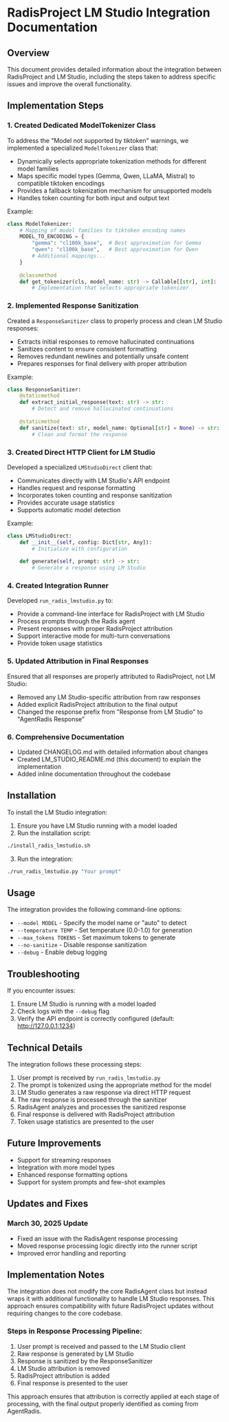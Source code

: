# RadisProject LM Studio Integration Documentation

## Overview

This document provides detailed information about the integration between RadisProject and LM Studio, including the steps taken to address specific issues and improve the overall functionality.

## Implementation Steps

### 1. Created Dedicated ModelTokenizer Class

To address the "Model not supported by tiktoken" warnings, we implemented a specialized `ModelTokenizer` class that:

- Dynamically selects appropriate tokenization methods for different model families
- Maps specific model types (Gemma, Qwen, LLaMA, Mistral) to compatible tiktoken encodings
- Provides a fallback tokenization mechanism for unsupported models
- Handles token counting for both input and output text

Example:
```python
class ModelTokenizer:
    # Mapping of model families to tiktoken encoding names
    MODEL_TO_ENCODING = {
        "gemma": "cl100k_base",  # Best approximation for Gemma
        "qwen": "cl100k_base",   # Best approximation for Qwen
        # Additional mappings...
    }
    
    @classmethod
    def get_tokenizer(cls, model_name: str) -> Callable[[str], int]:
        # Implementation that selects appropriate tokenizer
```

### 2. Implemented Response Sanitization

Created a `ResponseSanitizer` class to properly process and clean LM Studio responses:

- Extracts initial responses to remove hallucinated continuations
- Sanitizes content to ensure consistent formatting
- Removes redundant newlines and potentially unsafe content
- Prepares responses for final delivery with proper attribution

Example:
```python
class ResponseSanitizer:
    @staticmethod
    def extract_initial_response(text: str) -> str:
        # Detect and remove hallucinated continuations
        
    @staticmethod
    def sanitize(text: str, model_name: Optional[str] = None) -> str:
        # Clean and format the response
```

### 3. Created Direct HTTP Client for LM Studio

Developed a specialized `LMStudioDirect` client that:

- Communicates directly with LM Studio's API endpoint
- Handles request and response formatting
- Incorporates token counting and response sanitization
- Provides accurate usage statistics
- Supports automatic model detection

Example:
```python
class LMStudioDirect:
    def __init__(self, config: Dict[str, Any]):
        # Initialize with configuration
        
    def generate(self, prompt: str) -> str:
        # Generate a response using LM Studio
```

### 4. Created Integration Runner

Developed `run_radis_lmstudio.py` to:

- Provide a command-line interface for RadisProject with LM Studio
- Process prompts through the Radis agent
- Present responses with proper RadisProject attribution
- Support interactive mode for multi-turn conversations
- Provide token usage statistics

### 5. Updated Attribution in Final Responses

Ensured that all responses are properly attributed to RadisProject, not LM Studio:

- Removed any LM Studio-specific attribution from raw responses
- Added explicit RadisProject attribution to the final output
- Changed the response prefix from "Response from LM Studio" to "AgentRadis Response"

### 6. Comprehensive Documentation

- Updated CHANGELOG.md with detailed information about changes
- Created LM_STUDIO_README.md (this document) to explain the implementation
- Added inline documentation throughout the codebase

## Installation

To install the LM Studio integration:

1. Ensure you have LM Studio running with a model loaded
2. Run the installation script:

```bash
./install_radis_lmstudio.sh
```

3. Run the integration:

```bash
./run_radis_lmstudio.py "Your prompt"
```

## Usage

The integration provides the following command-line options:

- `--model MODEL` - Specify the model name or "auto" to detect
- `--temperature TEMP` - Set temperature (0.0-1.0) for generation
- `--max_tokens TOKENS` - Set maximum tokens to generate
- `--no-sanitize` - Disable response sanitization
- `--debug` - Enable debug logging

## Troubleshooting

If you encounter issues:

1. Ensure LM Studio is running with a model loaded
2. Check logs with the `--debug` flag
3. Verify the API endpoint is correctly configured (default: http://127.0.0.1:1234)

## Technical Details

The integration follows these processing steps:

1. User prompt is received by `run_radis_lmstudio.py`
2. The prompt is tokenized using the appropriate method for the model
3. LM Studio generates a raw response via direct HTTP request
4. The raw response is processed through the sanitizer
5. RadisAgent analyzes and processes the sanitized response
6. Final response is delivered with RadisProject attribution
7. Token usage statistics are presented to the user

## Future Improvements

- Support for streaming responses
- Integration with more model types
- Enhanced response formatting options
- Support for system prompts and few-shot examples

## Updates and Fixes

### March 30, 2025 Update

- Fixed an issue with the RadisAgent response processing
- Moved response processing logic directly into the runner script
- Improved error handling and reporting

## Implementation Notes

The integration does not modify the core RadisAgent class but instead wraps it with additional functionality to handle LM Studio responses. This approach ensures compatibility with future RadisProject updates without requiring changes to the core codebase.

### Steps in Response Processing Pipeline:

1. User prompt is received and passed to the LM Studio client
2. Raw response is generated by LM Studio
3. Response is sanitized by the ResponseSanitizer
4. LM Studio attribution is removed
5. RadisProject attribution is added
6. Final response is presented to the user

This approach ensures that attribution is correctly applied at each stage of processing, with the final output properly identified as coming from AgentRadis.
